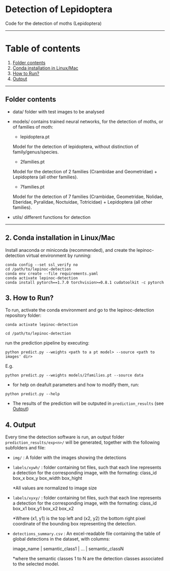 # Detection of Lepidoptera

Code for the detection of moths (Lepidoptera) 


--------

# Table of contents

1. [Folder contents](#foldercontents)
2. [Conda installation in Linux/Mac](#linuxinstall)
3. [How to Run?](#run)
4. [Output](#results)


---------
## Folder contents <a name="foldercontents"></a>
- data/ folder with test images to be analysed 
- models/ contains trained neural networks, for the detection of moths, or of families of moth:
  - lepidoptera.pt
  
  Model for the detection of lepidoptera, without distinction of family/genus/species.
  - 2families.pt
  
  Model for the detection of 2 families (Crambidae and Geometridae) + Lepidoptera (all other families).
  - 7families.pt
  
  Model for the detection of 7 families (Crambidae, Geometridae, Nolidae, Eberidae, Pyralidae, Noctuidae, Totricidae) + Lepidoptera (all other families).
- utils/ different functions for detection

--------
## 2. Conda installation in Linux/Mac <a name="linuxinstall"></a>

Install anaconda or miniconda (recommended), and create the lepinoc-detection virtual environment by running:
```
conda config --set ssl_verify no
cd /path/to/lepinoc-detection
conda env create --file requirements.yaml
conda activate lepinoc-detection
conda install pytorch==1.7.0 torchvision>=0.8.1 cudatoolkit -c pytorch
```

## 3. How to Run? <a name="run"></a>

To run, activate the conda environment and go to the lepinoc-detection repository folder:
```
conda activate lepinoc-detection

cd /path/to/lepinoc-detection
```
 run the prediction pipeline by executing:
```
python predict.py --weights <path to a pt model> --source <path to images' dir>
```
  
E.g.
```
python predict.py --weights models/2families.pt --source data
```

- for help on deafult parameters and how to modify them, run:

```
python predict.py --help
```

- The results of the prediction will be outputed in `prediction_results` (see [Output](#results))


## 4. Output <a name="results"></a>

Every time the detection software is run, an output folder `prediction_results/exp<n>/` will be generated, together with the following subfolders and file:

  * `img/` : A folder with the images showing the detections

  * `labels/xywh/` : folder containing txt files, such that each line represents a detection for the corresponding image, with the formating:
    class_id box_x box_y box_width box_hight

    *All values are normalized to image size

  * `labels/xyxy/` : folder containing txt files, such that each line represents a detection for the corresponding image, with the formating:
    class_id box_x1 box_y1 box_x2 box_x2

    *Where (x1, y1) is the top left and (x2, y2) the bottom right pixel coordinate of the bounding box representing 
    the detection.
  
  * `detections_summary.csv` : An excel-readable file containing the table of global detections in the dataset, with columns:

    image_name | semantic_class1 | ... | semantic_classN

    *where the semantic classes 1 to N are the detection classes associated to the selected model.


